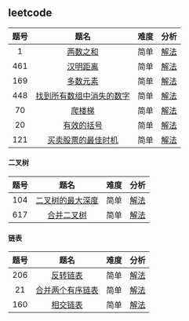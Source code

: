 ## leetcode

| 题号 |                                                  题名                                                  | 难度 |                                                    分析                                                    |
| :--: | :----------------------------------------------------------------------------------------------------: | :--: | :--------------------------------------------------------------------------------------------------------: |
|  1   |                         [两数之和](https://leetcode-cn.com/problems/two-sum/)                          | 简单 |  [解法](https://github.com/yangrenmu/blog/blob/master/leetcode/1.%E4%B8%A4%E6%95%B0%E4%B9%8B%E5%92%8C.md)  |
| 461  |                     [汉明距离](https://leetcode-cn.com/problems/hamming-distance/)                     | 简单 | [解法](https://github.com/yangrenmu/blog/blob/master/leetcode/461.%E6%B1%89%E6%98%8E%E8%B7%9D%E7%A6%BB.md) |
| 169  |                     [多数元素](https://leetcode-cn.com/problems/majority-element/)                     | 简单 |               [解法](https://github.com/yangrenmu/blog/blob/master/leetcode/169.多数元素.md)               |
| 448  | [找到所有数组中消失的数字](https://leetcode-cn.com/problems/find-all-numbers-disappeared-in-an-array/) | 简单 |       [解法](https://github.com/yangrenmu/blog/blob/master/leetcode/448.找到所有数组中消失的数字.md)       |
|  70  |                      [爬楼梯](https://leetcode-cn.com/problems/climbing-stairs/)                       | 简单 |                [解法](https://github.com/yangrenmu/blog/blob/master/leetcode/70.爬楼梯.md)                 |
|  20  |                   [有效的括号](https://leetcode-cn.com/problems/valid-parentheses/)                    | 简单 |              [解法](https://github.com/yangrenmu/blog/blob/master/leetcode/720.有效的括号.md)              |
| 121  |        [买卖股票的最佳时机](https://leetcode-cn.com/problems/best-time-to-buy-and-sell-stock/)         | 简单 |          [解法](https://github.com/yangrenmu/blog/blob/master/leetcode/121.买卖股票的最佳时机.md)          |

#### 二叉树

| 题号 |                                        题名                                        | 难度 |                                                        分析                                                         |
| :--: | :--------------------------------------------------------------------------------: | :--: | :-----------------------------------------------------------------------------------------------------------------: |
| 104  | [二叉树的最大深度](https://leetcode-cn.com/problems/maximum-depth-of-binary-tree/) | 简单 |               [解法](https://github.com/yangrenmu/blog/blob/master/leetcode/104.二叉树的最大深度.md)                |
| 617  |       [合并二叉树](https://leetcode-cn.com/problems/merge-two-binary-trees/)       | 简单 | [解法](https://github.com/yangrenmu/blog/blob/master/leetcode/617.%E5%90%88%E5%B9%B6%E4%BA%8C%E5%8F%89%E6%A0%91.md) |

#### 链表

| 题号 |                                      题名                                      | 难度 |                                         分析                                          |
| :--: | :----------------------------------------------------------------------------: | :--: | :-----------------------------------------------------------------------------------: |
| 206  |       [反转链表](https://leetcode-cn.com/problems/reverse-linked-list/)        | 简单 |    [解法](https://github.com/yangrenmu/blog/blob/master/leetcode/206.反转链表.md)     |
|  21  |  [合并两个有序链表](https://leetcode-cn.com/problems/merge-two-sorted-lists/)  | 简单 | [解法](https://github.com/yangrenmu/blog/blob/master/leetcode/21.合并两个有序链表.md) |
| 160  | [相交链表](https://leetcode-cn.com/problems/intersection-of-two-linked-lists/) | 简单 |    [解法](https://github.com/yangrenmu/blog/blob/master/leetcode/160.相交链表.md)     |
